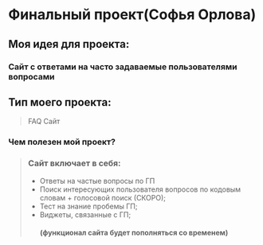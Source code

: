 # Финальный проект(Софья Орлова)
## Моя идея для проекта:
### Сайт с ответами на часто задаваемые пользователями вопросами
## Тип моего проекта:
> FAQ Сайт
### Чем полезен мой проект?

> ### Сайт включает в себя:
> - Ответы на частые вопросы по ГП
> - Поиск интересующих пользователя вопросов по кодовым словам + голосовой поиск (СКОРО);
> - Тест на знание пробемы ГП;
> - Виджеты, связанные с ГП;
>   #### (функционал сайта будет пополняться со временем)
